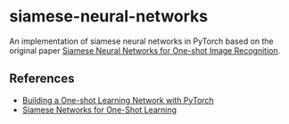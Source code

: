 # siamese-neural-networks
An implementation of siamese neural networks in PyTorch based on the original paper [Siamese Neural Networks for One-shot Image Recognition](https://www.cs.cmu.edu/~rsalakhu/papers/oneshot1.pdf).

## References
- [Building a One-shot Learning Network with PyTorch](https://towardsdatascience.com/building-a-one-shot-learning-network-with-pytorch-d1c3a5fafa4a)
- [Siamese Networks for One-Shot Learning](https://github.com/fangpin/siamese-pytorch)